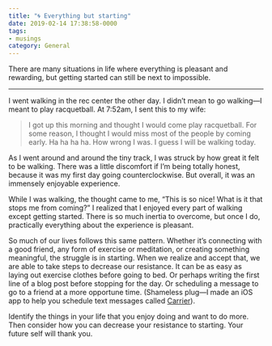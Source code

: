 ```yaml
---
title: "🌀 Everything but starting"
date: 2019-02-14 17:38:58-0000
tags:
- musings
category: General
---
```


There are many situations in life where everything is pleasant and rewarding, but getting started can still be next to impossible.

***

I went walking in the rec center the other day. I didn’t mean to go walking—I meant to play racquetball. At 7:52am, I sent this to my wife:

> I got up this morning and thought I would come play racquetball. For some reason, I thought I would miss most of the people by coming early. Ha ha ha ha. How wrong I was. I guess I will be walking today.

As I went around and around the tiny track, I was struck by how great it felt to be walking. There was a little discomfort if I’m being totally honest, because it was my first day going counterclockwise. But overall, it was an immensely enjoyable experience.

While I was walking, the thought came to me, “This is so nice! What is it that stops me from coming?” I realized that I enjoyed every part of walking except getting started. There is so much inertia to overcome, but once I do, practically everything about the experience is pleasant.

So much of our lives follows this same pattern. Whether it’s connecting with a good friend, any form of exercise or meditation, or creating something meaningful, the struggle is in starting. When we realize and accept that, we are able to take steps to decrease our resistance. It can be as easy as laying out exercise clothes before going to bed. Or perhaps writing the first line of a blog post before stopping for the day. Or scheduling a message to go to a friend at a more opportune time. (Shameless plug—I made an iOS app to help you schedule text messages called [Carrier](http://bsn.design/carrier)).

Identify the things in your life that you enjoy doing and want to do more. Then consider how you can decrease your resistance to starting. Your future self will thank you.